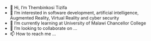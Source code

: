 - 👋 Hi, I’m Thembinkosi Tizifa
- 👀 I’m interested in software development, artificial intelligence, Augmented Reality, Virtual Reality and cyber security
- 🌱 I’m currently learning at University of Malawi Chancellor College
- 💞️ I’m looking to collaborate on ...
- 📫 How to reach me ...

<!---
Themba100/Themba100 is a ✨ special ✨ repository because its `README.md` (this file) appears on your GitHub profile.
You can click the Preview link to take a look at your changes.
--->
